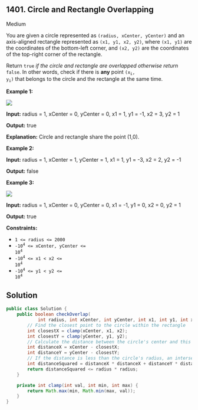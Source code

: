 ## 1401\. Circle and Rectangle Overlapping

Medium

You are given a circle represented as `(radius, xCenter, yCenter)` and an axis-aligned rectangle represented as `(x1, y1, x2, y2)`, where `(x1, y1)` are the coordinates of the bottom-left corner, and `(x2, y2)` are the coordinates of the top-right corner of the rectangle.

Return `true` _if the circle and rectangle are overlapped otherwise return_ `false`. In other words, check if there is **any** point <code>(x<sub>i</sub>, y<sub>i</sub>)</code> that belongs to the circle and the rectangle at the same time.

**Example 1:**

![](https://assets.leetcode.com/uploads/2020/02/20/sample_4_1728.png)

**Input:** radius = 1, xCenter = 0, yCenter = 0, x1 = 1, y1 = -1, x2 = 3, y2 = 1

**Output:** true

**Explanation:** Circle and rectangle share the point (1,0).

**Example 2:**

**Input:** radius = 1, xCenter = 1, yCenter = 1, x1 = 1, y1 = -3, x2 = 2, y2 = -1

**Output:** false

**Example 3:**

![](https://assets.leetcode.com/uploads/2020/02/20/sample_2_1728.png)

**Input:** radius = 1, xCenter = 0, yCenter = 0, x1 = -1, y1 = 0, x2 = 0, y2 = 1

**Output:** true

**Constraints:**

*   `1 <= radius <= 2000`
*   <code>-10<sup>4</sup> <= xCenter, yCenter <= 10<sup>4</sup></code>
*   <code>-10<sup>4</sup> <= x1 < x2 <= 10<sup>4</sup></code>
*   <code>-10<sup>4</sup> <= y1 < y2 <= 10<sup>4</sup></code>

## Solution

```java
public class Solution {
    public boolean checkOverlap(
            int radius, int xCenter, int yCenter, int x1, int y1, int x2, int y2) {
        // Find the closest point to the circle within the rectangle
        int closestX = clamp(xCenter, x1, x2);
        int closestY = clamp(yCenter, y1, y2);
        // Calculate the distance between the circle's center and this closest point
        int distanceX = xCenter - closestX;
        int distanceY = yCenter - closestY;
        // If the distance is less than the circle's radius, an intersection occurs
        int distanceSquared = distanceX * distanceX + distanceY * distanceY;
        return distanceSquared <= radius * radius;
    }

    private int clamp(int val, int min, int max) {
        return Math.max(min, Math.min(max, val));
    }
}
```